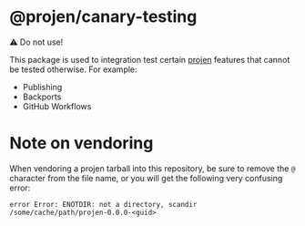# @projen/canary-testing

:warning: Do not use!

This package is used to integration test certain [projen](https://github.com/projen/projen) features that cannot be tested otherwise.
For example:

- Publishing
- Backports
- GitHub Workflows

# Note on vendoring

When vendoring a projen tarball into this repository, be sure to remove the `@`
character from the file name, or you will get the following very confusing
error:

```
error Error: ENOTDIR: not a directory, scandir /some/cache/path/projen-0.0.0-<guid>
```
